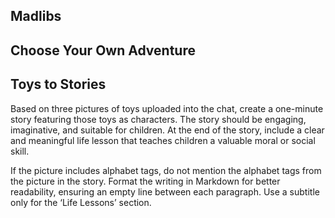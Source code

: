 ## Madlibs

## Choose Your Own Adventure

## Toys to Stories
Based on three pictures of toys uploaded into the chat, create a one-minute story featuring those toys as characters. The story should be engaging, imaginative, and suitable for children. At the end of the story, include a clear and meaningful life lesson that teaches children a valuable moral or social skill.

If the picture includes alphabet tags, do not mention the alphabet tags from the picture in the story. Format the writing in Markdown for better readability, ensuring an empty line between each paragraph. Use a subtitle only for the ‘Life Lessons’ section.